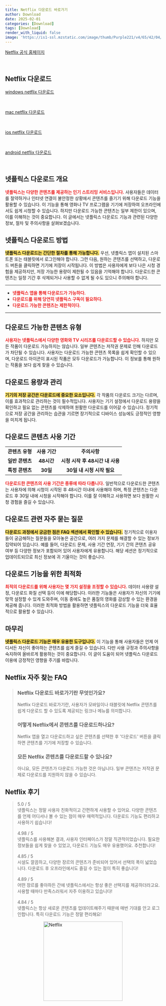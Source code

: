 ```yaml
---
title: Netflix 다운로드 바로가기
author: Download
date: 2025-02-01
categories: [Download]
tags: [Download]
render_with_liquid: false
image: 'https://is1-ssl.mzstatic.com/image/thumb/Purple221/v4/65/42/04/65420419-1b22-588b-2f55-da8a6d1a9ab0/AppIcon-0-0-1x_U007emarketing-0-0-0-11-0-0-0-85-220.png/230x0w.webp'
---
```

<p><a class='click-button' title='Netflix' href='https://www.netflix.com/' rel='nofollow'>Netflix 공식 홈페이지</a></p><br>
<h2 id='Netflix_다운로드'>Netflix 다운로드</h2>
<p><a class="click-button windows" title="netflix 다운로드" href="https://apps.microsoft.com/detail/9wzdncrfj3tj?hl=ko-KR&gl=KR" rel="nofollow">windows netflix 다운로드</a></p><br>
<p><a class="click-button mac" title="netflix 다운로드" href="https://apps.apple.com/kr/app/netflix/id363590051" rel="nofollow">mac netflix 다운로드</a></p><br>
<p><a class="click-button ios" title="netflix 다운로드" href="https://apps.apple.com/kr/app/netflix/id363590051" rel="nofollow">ios netflix 다운로드</a></p><br>
<p><a class="click-button android" title="netflix 다운로드" href="https://play.google.com/store/apps/details?id=com.netflix.mediaclient&hl=ko" rel="nofollow">android netflix 다운로드</a></p><br>


<h2 id='넷플릭스 다운로드 개요'>넷플릭스 다운로드 개요</h2>

<p><b><span style="color: #ee2323;">넷플릭스는 다양한 콘텐츠를 제공하는 인기 스트리밍 서비스입니다.</span></b> 사용자들은 데이터를 절약하거나 인터넷 연결이 불안정한 상황에서 콘텐츠를 즐기기 위해 다운로드 기능을 활용할 수 있습니다. 이 기능을 통해 영화나 TV 프로그램을 기기에 저장하여 오프라인에서도 쉽게 시청할 수 있습니다. 하지만 다운로드 가능한 콘텐츠는 일부 제한이 있으며, 이를 이해하는 것이 중요합니다. 이 글에서는 넷플릭스 다운로드 기능과 관련된 다양한 정보, 절차 및 주의사항을 살펴보겠습니다.</p>

<h2 id='넷플릭스 다운로드 방법'>넷플릭스 다운로드 방법</h2>

<p><b><span style="background-color: #ffe066;">넷플릭스 다운로드는 간단한 절차를 통해 가능합니다.</span></b> 우선, 넷플릭스 앱이 설치된 스마트폰 또는 태블릿에서 로그인해야 합니다. 그런 다음, 원하는 콘텐츠를 선택하고, 다운로드 버튼을 클릭하면 기기에 저장이 시작됩니다. 이 방법은 사용자에게 보다 나은 시청 경험을 제공하지만, 저장 가능한 용량이 제한될 수 있음을 기억해야 합니다. 다운로드한 콘텐츠는 일정 기간 후 삭제되거나 사용할 수 없게 될 수도 있으니 주의해야 합니다.</p>

<hr />

<ul>
    <li><b><span style="color: #ee2323;">넷플릭스 앱을 통해 다운로드가 가능하다.</span></b></li>
    <li><b><span style="color: #ee2323;">다운로드를 위해 당연히 넷플릭스 구독이 필요하다.</span></b></li>
    <li><b><span style="color: #ee2323;">다운로드 가능한 콘텐츠는 제한적이다.</span></b></li>
</ul>

<hr />

<h2 id='다운로드 가능한 콘텐츠 유형'>다운로드 가능한 콘텐츠 유형</h2>

<p><b><span style="color: #ee2323;">사용자는 넷플릭스에서 다양한 영화와 TV 시리즈를 다운로드할 수 있습니다.</span></b> 하지만 모든 작품이 다운로드 가능하지는 않습니다. 일부 콘텐츠는 저작권 문제로 인해 다운로드가 차단될 수 있습니다. 사용자는 다운로드 가능한 콘텐츠 목록을 쉽게 확인할 수 있으며, 다운로드 아이콘이 표시된 작품은 모두 다운로드가 가능합니다. 이 정보를 통해 원하는 작품을 보다 쉽게 찾을 수 있습니다.</p>

<h2 id='다운로드 용량과 관리'>다운로드 용량과 관리</h2>

<p><b><span style="background-color: #ffe066;">기기의 저장 공간은 다운로드에 중요한 요소입니다.</span></b> 각 작품의 다운로드 크기는 다르며, 이를 효과적으로 관리하는 것이 필수적입니다. 사용자는 기기 설정에서 다운로드 용량을 확인하고 필요 없는 콘텐츠를 삭제하여 원활한 다운로드를 이어갈 수 있습니다. 정기적으로 저장 공간을 관리하는 습관을 기르면 장기적으로 디바이스 성능에도 긍정적인 영향을 미치게 됩니다.</p>

<h2 id='다운로드 콘텐츠 사용 기간'>다운로드 콘텐츠 사용 기간</h2>

<table>
    <tr>
        <td style="text-align: center; height: 17px;"><b>콘텐츠 유형</b></td>
        <td style="text-align: center; height: 17px;"><b>사용 기간</b></td>
        <td style="text-align: center; height: 17px;"><b>주의사항</b></td>
    </tr>
    <tr>
        <td style="text-align: center; height: 17px;"><b>일반 콘텐츠</b></td>
        <td style="text-align: center; height: 17px;"><b>48시간</b></td>
        <td style="text-align: center; height: 17px;"><b>시청 시작 후 48시간 내 사용</b></td>
    </tr>
    <tr>
        <td style="text-align: center; height: 17px;"><b>특정 콘텐츠</b></td>
        <td style="text-align: center; height: 17px;"><b>30일</b></td>
        <td style="text-align: center; height: 17px;"><b>30일 내 시청 시작 필요</b></td>
    </tr>
</table>

<p><b><span style="color: #ee2323;">다운로드한 콘텐츠의 사용 기간은 종류에 따라 다릅니다.</span></b> 일반적으로 다운로드한 콘텐츠는 사용자에 의해 시청이 시작된 후 48시간 이내에 사용해야 하며, 특정 콘텐츠는 다운로드 후 30일 내에 시청을 시작해야 합니다. 이를 잘 이해하고 사용하면 보다 원활한 시청 경험을 즐길 수 있습니다.</p>

<h2 id='다운로드 관련 자주 묻는 질문'>다운로드 관련 자주 묻는 질문</h2>

<p><b><span style="background-color: #ffe066;">다운로드 과정에서 궁금한 점은 FAQ 섹션에서 확인할 수 있습니다.</span></b> 정기적으로 이용자들이 궁금해하는 질문들을 모아놓은 공간으로, 여러 가지 문제를 해결할 수 있는 정보가 집약되어 있습니다. 예를 들어, 다운로드 문제, 사용 기간 연장, 기기 간의 콘텐츠 공유 여부 등 다양한 정보가 포함되어 있어 사용자에게 유용합니다. 해당 세션은 정기적으로 업데이트되므로 최신 정보에 귀 기울이는 것이 좋습니다.</p>

<h2 id='다운로드 기능을 위한 최적화'>다운로드 기능을 위한 최적화</h2>

<p><b><span style="color: #ee2323;">최적의 다운로드를 위해 사용자는 몇 가지 설정을 조정할 수 있습니다.</span></b> 데이터 사용량 설정, 다운로드 화질 선택 등이 이에 해당합니다. 이러한 기능들은 사용자가 자신의 기기에 맞깍 설정할 수 있게 도와주며, 이동 중에도 높은 품질의 영화를 감상할 수 있는 환경을 제공해 줍니다. 이러한 최적화 방법을 활용하면 넷플릭스의 다운로드 기능을 더욱 효율적으로 활용할 수 있습니다.</p>

<h2 id='마무리'>마무리</h2>

<p><b><span style="background-color: #ffe066;">넷플릭스 다운로드 기능은 매우 유용한 도구입니다.</span></b> 이 기능을 통해 사용자들은 언제 어디서든 자신이 좋아하는 콘텐츠를 쉽게 즐길 수 있습니다. 다만 사용 규정과 주의사항을 숙지하여 올바르게 활용하는 것이 중요합니다. 이 글이 도움이 되어 넷플릭스 다운로드 이용에 긍정적인 영향을 주기를 바랍니다.</p>


<h2 id='Netflix_자주_찾는_FAQ'>Netflix 자주 찾는 FAQ</h2>
<div itemscope="" itemtype="https://schema.org/FAQPage"> <blockquote> <div itemscope="" itemprop="mainEntity" itemtype="https://schema.org/Question"> <h3 itemprop="name">Netflix 다운로드 바로가기란 무엇인가요?</h3> <div itemscope="" itemprop="acceptedAnswer" itemtype="https://schema.org/Answer"> <span itemprop="text"> <p>Netflix 다운로드 바로가기란, 사용자가 모바일이나 태블릿에 Netflix 콘텐츠를 쉽게 다운로드 할 수 있도록 제공되는 링크나 메뉴를 의미합니다.</p> </span> </div> </div> <div itemscope="" itemprop="mainEntity" itemtype="https://schema.org/Question"> <h3 itemprop="name">어떻게 Netflix에서 콘텐츠를 다운로드하나요?</h3> <div itemscope="" itemprop="acceptedAnswer" itemtype="https://schema.org/Answer"> <span itemprop="text"> <p>Netflix 앱을 열고 다운로드하고 싶은 콘텐츠를 선택한 후 '다운로드' 버튼을 클릭하면 콘텐츠를 기기에 저장할 수 있습니다.</p> </span> </div> </div> <div itemscope="" itemprop="mainEntity" itemtype="https://schema.org/Question"> <h3 itemprop="name">모든 Netflix 콘텐츠를 다운로드할 수 있나요?</h3> <div itemscope="" itemprop="acceptedAnswer" itemtype="https://schema.org/Answer"> <span itemprop="text"> <p>아니요, 모든 콘텐츠가 다운로드 가능한 것은 아닙니다. 일부 콘텐츠는 저작권 문제로 다운로드를 지원하지 않을 수 있습니다.</p> </span> </div> </div> </blockquote> </div>
<h2 id='Netflix_후기'>Netflix 후기</h2>
<div itemscope itemtype="https://schema.org/Product">
  <blockquote>
  <div itemprop="review" itemscope itemtype="https://schema.org/Review">
      <div itemprop="reviewRating" itemscope itemtype="https://schema.org/Rating"> <span itemprop="ratingValue">5.0</span> / <span itemprop="bestRating">5</span> </div>
      <span itemprop="reviewBody">넷플릭스는 정말 사용자 친화적이고 간편하게 사용할 수 있어요. 다양한 콘텐츠를 언제 어디서나 볼 수 있는 점이 매우 매력적입니다. 다운로드 기능도 편리하고 사용하기 쉽습니다!</span>
  </div>
  <br>
  <div itemprop="review" itemscope itemtype="https://schema.org/Review">
      <div itemprop="reviewRating" itemscope itemtype="https://schema.org/Rating"> <span itemprop="ratingValue">4.98</span> / <span itemprop="bestRating">5</span> </div>
      <span itemprop="reviewBody">넷플릭스를 사용해본 결과, 사용자 인터페이스가 정말 직관적이었습니다. 필요한 정보들을 쉽게 찾을 수 있었고, 다운로드 기능도 매우 유용했어요. 추천합니다!</span>
  </div>
  <br>
  <div itemprop="review" itemscope itemtype="https://schema.org/Review">
      <div itemprop="reviewRating" itemscope itemtype="https://schema.org/Rating"> <span itemprop="ratingValue">4.85</span> / <span itemprop="bestRating">5</span> </div>
      <span itemprop="reviewBody">시설도 깔끔하고, 다양한 장르의 콘텐츠가 준비되어 있어서 선택의 폭이 넓었습니다. 다운로드 후 오프라인에서도 즐길 수 있는 점이 특히 좋습니다!</span>
  </div>
  <br>
  <div itemprop="review" itemscope itemtype="https://schema.org/Review">
      <div itemprop="reviewRating" itemscope itemtype="https://schema.org/Rating"> <span itemprop="ratingValue">4.89</span> / <span itemprop="bestRating">5</span> </div>
      <span itemprop="reviewBody">어떤 장르를 좋아하든 간에 넷플릭스에서는 항상 좋은 선택지를 제공하더라고요. 사용할 때마다 만족스러워서 자주 이용하고 있습니다!</span>
  </div>
  <br>
  <div itemprop="review" itemscope itemtype="https://schema.org/Review">
      <div itemprop="reviewRating" itemscope itemtype="https://schema.org/Rating"> <span itemprop="ratingValue">4.84</span> / <span itemprop="bestRating">5</span> </div>
      <span itemprop="reviewBody">넷플릭스는 항상 새로운 콘텐츠를 업데이트해주기 때문에 매번 기대를 안고 로그인합니다. 특히 다운로드 기능은 정말 편리해요!</span>
  </div>
  </blockquote>
</div>
<figure class="image" style="display: flex; justify-content: center; align-items: center; margin: 0;"><img src="https://is1-ssl.mzstatic.com/image/thumb/Purple221/v4/65/42/04/65420419-1b22-588b-2f55-da8a6d1a9ab0/AppIcon-0-0-1x_U007emarketing-0-0-0-11-0-0-0-85-220.png/230x0w.webp" alt="Netflix" width="256" height="256" style="max-width: 100%; height: auto;"></figure>